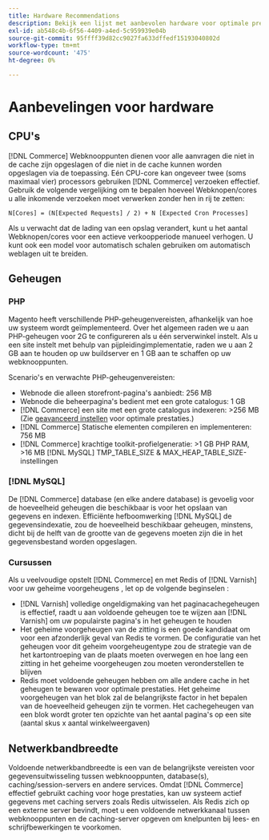 ```yaml
---
title: Hardware Recommendations
description: Bekijk een lijst met aanbevolen hardware voor optimale prestaties van Adobe Commerce- en Magento Open Source-implementaties.
exl-id: ab548c4b-6f56-4409-a4ed-5c959939e04b
source-git-commit: 95ffff39d82cc9027fa633dffedf15193040802d
workflow-type: tm+mt
source-wordcount: '475'
ht-degree: 0%

---
```


# Aanbevelingen voor hardware

## CPU&#39;s

[!DNL Commerce] Webknooppunten dienen voor alle aanvragen die niet in de cache zijn opgeslagen of die niet in de cache kunnen worden opgeslagen via de toepassing. Eén CPU-core kan ongeveer twee (soms maximaal vier) processors gebruiken [!DNL Commerce] verzoeken effectief. Gebruik de volgende vergelijking om te bepalen hoeveel Webknopen/cores u alle inkomende verzoeken moet verwerken zonder hen in rij te zetten:

```
N[Cores] = (N[Expected Requests] / 2) + N [Expected Cron Processes]
```

Als u verwacht dat de lading van een opslag verandert, kunt u het aantal Webknopen/cores voor een actieve verkoopperiode manueel verhogen. U kunt ook een model voor automatisch schalen gebruiken om automatisch weblagen uit te breiden.

## Geheugen

### PHP

Magento heeft verschillende PHP-geheugenvereisten, afhankelijk van hoe uw systeem wordt geïmplementeerd.  Over het algemeen raden we u aan PHP-geheugen voor 2G te configureren als u één serverwinkel instelt.  Als u een site instelt met behulp van pijpleidingimplementatie, raden we u aan 2 GB aan te houden op uw buildserver en 1 GB aan te schaffen op uw webknooppunten.

Scenario&#39;s en verwachte PHP-geheugenvereisten:

* Webnode die alleen storefront-pagina&#39;s aanbiedt: 256 MB
* Webnode die beheerpagina&#39;s bedient met een grote catalogus: 1 GB
* [!DNL Commerce] een site met een grote catalogus indexeren: >256 MB (Zie [geavanceerd instellen](../performance/advanced-setup.md) voor optimale prestaties.)
* [!DNL Commerce] Statische elementen compileren en implementeren: 756 MB
* [!DNL Commerce] krachtige toolkit-profielgeneratie: >1 GB PHP RAM, >16 MB [!DNL MySQL] TMP_TABLE_SIZE &amp; MAX_HEAP_TABLE_SIZE-instellingen

### [!DNL MySQL]

De [!DNL Commerce] database (en elke andere database) is gevoelig voor de hoeveelheid geheugen die beschikbaar is voor het opslaan van gegevens en indexen. Efficiënte hefboomwerking [!DNL MySQL] de gegevensindexatie, zou de hoeveelheid beschikbaar geheugen, minstens, dicht bij de helft van de grootte van de gegevens moeten zijn die in het gegevensbestand worden opgeslagen.

### Cursussen

Als u veelvoudige opstelt [!DNL Commerce] en met Redis of [!DNL Varnish] voor uw geheime voorgeheugens , let op de volgende beginselen :

* [!DNL Varnish] volledige ongeldigmaking van het paginacachegeheugen is effectief, raadt u aan voldoende geheugen toe te wijzen aan [!DNL Varnish] om uw populairste pagina&#39;s in het geheugen te houden
* Het geheime voorgeheugen van de zitting is een goede kandidaat om voor een afzonderlijk geval van Redis te vormen.  De configuratie van het geheugen voor dit geheim voorgeheugentype zou de strategie van de het kartontroeping van de plaats moeten overwegen en hoe lang een zitting in het geheime voorgeheugen zou moeten veronderstellen te blijven
* Redis moet voldoende geheugen hebben om alle andere cache in het geheugen te bewaren voor optimale prestaties.  Het geheime voorgeheugen van het blok zal de belangrijkste factor in het bepalen van de hoeveelheid geheugen zijn te vormen.  Het cachegeheugen van een blok wordt groter ten opzichte van het aantal pagina&#39;s op een site (aantal skus x aantal winkelweergaven)

## Netwerkbandbreedte

Voldoende netwerkbandbreedte is een van de belangrijkste vereisten voor gegevensuitwisseling tussen webknooppunten, database(s), caching/session-servers en andere services. Omdat [!DNL Commerce] effectief gebruikt caching voor hoge prestaties, kan uw systeem actief gegevens met caching servers zoals Redis uitwisselen. Als Redis zich op een externe server bevindt, moet u een voldoende netwerkkanaal tussen webknooppunten en de caching-server opgeven om knelpunten bij lees- en schrijfbewerkingen te voorkomen.
